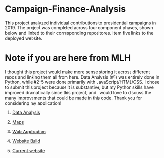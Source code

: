 # Campaign-Finance-Analysis

This project analyzed individual contributions to presidential campaigns in 2019. The project was completed across four component phases, shown below and linked to their corresponding repositores. Item five links to the deployed website.

# Note if you are here from MLH
I thought this project would make more sense storing it across different repos and linking them all from here. Data Analysis (#1) was entirely done in Python, while #2-5 were done primarily with JavaScript/HTML/CSS. I chose to submit this project because it is substantive, but my Python skills have improved dramatically since this project, and I would love to discuss the many improvements that could be made in this code. Thank you for considering my application!

1. [Data Analysis](https://github.com/jmg0/Campaign-Finance)

2. [Maps](https://github.com/jmg0/Campaign-Maps)

3. [Web Application](https://github.com/jmg0/Campaign-Finance-Web-1)

4. [Website Build](https://github.com/jmg0/Campaign-Finance-Web-1/tree/gh-pages)

5. [Current website](https://jmg0.github.io/Campaign-Finance-Web-1/)
